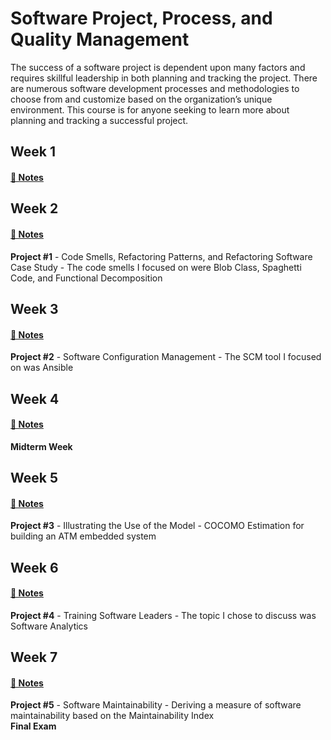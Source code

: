 # Software Project, Process, and Quality Management

The success of a software project is dependent upon many factors and requires skillful leadership in both planning and tracking the project. There are numerous software development processes and methodologies to choose from and customize based on the organization’s unique environment. This course is for anyone seeking to learn more about planning and tracking a successful project.

## Week 1 

#### [📓 Notes](week1-notes.md)

## Week 2

#### [📓 Notes](week2-notes.md)

**Project #1** - Code Smells, Refactoring Patterns, and Refactoring Software Case Study - The code smells I focused on were Blob Class, Spaghetti Code, and Functional Decomposition

## Week 3
#### [📓 Notes](week3-notes.md)
**Project #2** - Software Configuration Management - The SCM tool I focused on was Ansible

## Week 4
#### [📓 Notes](week4-notes.md)
**Midterm Week**

## Week 5
#### [📓 Notes](week5-notes.md)
**Project #3** - Illustrating the Use of the Model - COCOMO Estimation for building an ATM embedded system

## Week 6
#### [📓 Notes](week6-notes.md)
**Project #4** - Training Software Leaders - The topic I chose to discuss was Software Analytics

## Week 7
#### [📓 Notes](week7-notes.md)
**Project #5** - Software Maintainability - Deriving a measure of software maintainability based on the Maintainability Index \
**Final Exam**
